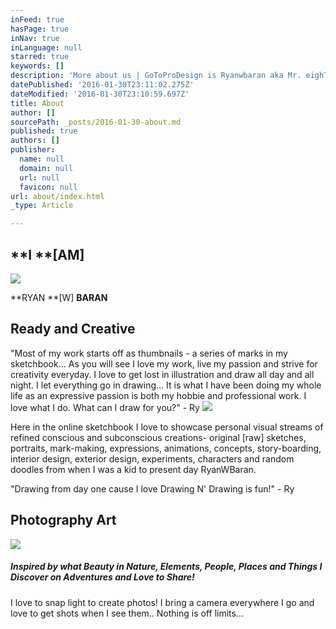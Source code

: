 ```yaml
---
inFeed: true
hasPage: true
inNav: true
inLanguage: null
starred: true
keywords: []
description: 'More about us | GoToProDesign is Ryanwbaran aka Mr. eighTTigers | Ready and creative | Edmonton web, communications, art and design services'
datePublished: '2016-01-30T23:11:02.275Z'
dateModified: '2016-01-30T23:10:59.697Z'
title: About
author: []
sourcePath: _posts/2016-01-30-about.md
published: true
authors: []
publisher:
  name: null
  domain: null
  url: null
  favicon: null
url: about/index.html
_type: Article

---
```

## **I **\[AM\]
![](https://s3-us-west-2.amazonaws.com/the-grid-img/p/5644f35b468878d21b71925f9c02fa60dad78a11.jpg)

**RYAN **\[W\] **BARAN**

## Ready and Creative

"Most of my work starts off as 
thumbnails - a series of marks in my sketchbook... As you will see I 
love my work, live my passion and strive for creativity everyday. I love
to get lost in illustration and draw all day and all night. I let 
everything go in drawing... It is what I have been doing my whole life 
as an expressive passion is both my hobbie and professional work. I love
what I do. What can I draw for you?" - Ry
![](https://s3-us-west-2.amazonaws.com/the-grid-img/p/2e0830836f1c3c46e753fa2d159823e7e491f7b3.jpg)

Here in the online sketchbook
I love to showcase personal visual streams of refined conscious and 
subconscious creations- original \[raw\] sketches, portraits, mark-making,
expressions, animations, concepts, story-boarding, interior design, 
exterior design, experiments, characters and random doodles from when I 
was a kid to present day RyanWBaran. 

"Drawing from day one cause I love Drawing N' Drawing is fun!" - Ry

## Photography Art
![](https://the-grid-user-content.s3-us-west-2.amazonaws.com/e3dece7f-02c0-4bb6-af9d-97ca3fab30fa.jpg)

##### **Inspired by what Beauty in Nature, Elements, People, Places and Things I Discover on Adventures and Love to Share!**

I love to snap light to create photos! I bring a camera 
everywhere I go and love to get shots when I see them.. Nothing is off 
limits...